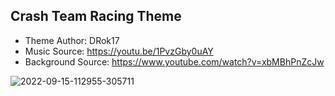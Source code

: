 ## Crash Team Racing Theme ##
- Theme Author: DRok17 
- Music Source: https://youtu.be/1PvzGby0uAY
- Background Source: https://www.youtube.com/watch?v=xbMBhPnZcJw

![2022-09-15-112955-305711](https://user-images.githubusercontent.com/81541725/190939527-fa138250-22a9-43f2-8f3a-749db99505e0.png)
